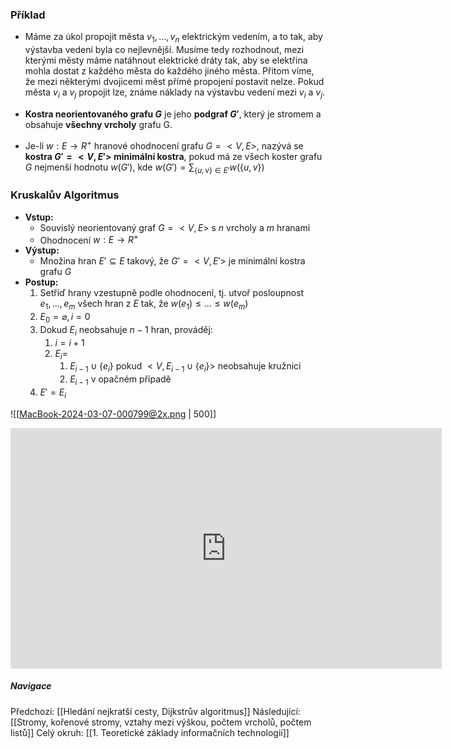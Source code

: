 ### Příklad
- Máme za úkol propojit města $v_{1}, ..., v_{n}$ elektrickým vedením, a to tak, aby výstavba vedení byla co nejlevnější. Musíme tedy rozhodnout, mezi kterými městy máme natáhnout elektrické dráty tak, aby se elektřina mohla dostat z každého města do každého jiného města. Přitom víme, že mezi některými dvojicemi měst přímé propojení postavit nelze. Pokud města $v_{i}$ a $v_{j}$ propojit lze, známe náklady na výstavbu vedení mezi $v_{i}$ a $v_{j}$.

- **Kostra neorientovaného grafu $G$** je jeho **podgraf $G'$**, který je stromem a obsahuje **všechny vrcholy** grafu G.
- Je-li $w: E \rightarrow R^{+}$ hranové ohodnocení grafu $G = <V, E>$, nazývá se **kostra $G' = <V, E'>$ minimální kostra**, pokud má ze všech koster grafu $G$ nejmenší hodnotu $w(G')$, kde $w(G')= \sum_{\{u,v\} \in E'} w(\{u,v\})$

### Kruskalův Algoritmus
- **Vstup:**
	- Souvislý neorientovaný graf $G = <V, E>$ s $n$ vrcholy a $m$ hranami
	- Ohodnocení $w: E \rightarrow R^{+}$
- **Výstup:**
	- Množina hran $E' \subseteq E$ takový, že $G' = <V, E'>$ je minimální kostra grafu $G$
- **Postup:**
	1. Setřiď hrany vzestupně podle ohodnocení, tj. utvoř posloupnost $e_{1}, ..., e_{m}$ všech hran z $E$ tak, že $w(e_{1}) \leq ... \leq w(e_{m})$
	2. $E_{0} = \varnothing, i = 0$
	3. Dokud $E_{i}$ neobsahuje $n-1$ hran, prováděj:
		1. $i = i + 1$
		2. $E_{i} =$
			1. $E_{i-1} \cup \{e_{i}\}$ pokud $<V, E_{i-1} \cup \{e_{i}\}>$ neobsahuje kružnici
			2. $E_{i-1}$ v opačném případě
	4. $E' = E_{i}$

![[MacBook-2024-03-07-000799@2x.png | 500]]

<iframe width="690" height="385" src="https://www.youtube.com/embed/71UQH7Pr9kU?si=siVilj3MfpqRVJ2z" title="YouTube video player" frameborder="0" allow="accelerometer; autoplay; clipboard-write; encrypted-media; gyroscope; picture-in-picture; web-share" referrerpolicy="strict-origin-when-cross-origin" allowfullscreen></iframe>

##### Navigace
Předchozí:  [[Hledání nejkratší cesty, Dijkstrův algoritmus]]
Následující: [[Stromy, kořenové stromy, vztahy mezi výškou, počtem vrcholů, počtem listů]]
Celý okruh: [[1. Teoretické základy informačních technologií]]